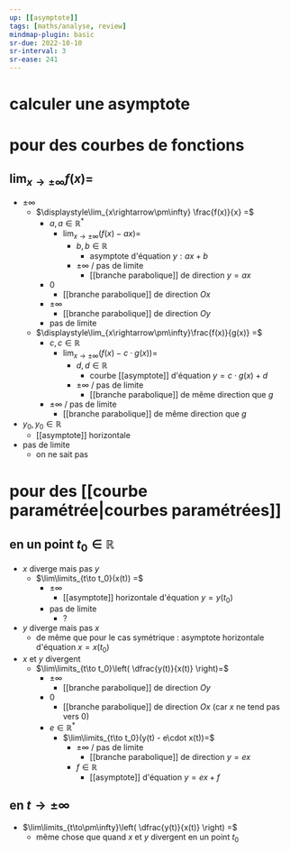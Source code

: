```yaml
---
up: [[asymptote]]
tags: [maths/analyse, review]
mindmap-plugin: basic
sr-due: 2022-10-10
sr-interval: 3
sr-ease: 241
---
```


# calculer une asymptote

# pour des courbes de fonctions

## $\displaystyle\lim_{x\rightarrow\pm\infty} f(x) =$
- $\pm\infty$
   - $\displaystyle\lim_{x\rightarrow\pm\infty} \frac{f(x)}{x} =$
      - $a, a\in\mathbb{R}^*$
         - $\displaystyle\lim_{x\rightarrow\pm\infty}(f(x) - ax) =$
            - $b, b\in\mathbb{R}$
               - asymptote d'équation $y:ax+b$
            - $\pm\infty$ / pas de limite
               - [[branche parabolique]] de direction $y=ax$
      - $0$
         - [[branche parabolique]] de direction $Ox$
      - $\pm\infty$
         - [[branche parabolique]] de direction $Oy$
      - pas de limite
   - $\displaystyle\lim_{x\rightarrow\pm\infty}\frac{f(x)}{g(x)} =$
      - $c, c\in\mathbb{R}$
         - $\displaystyle\lim_{x\rightarrow\pm\infty}(f(x) - c\cdot g(x)) =$
            - $d,d\in\mathbb{R}$
               - courbe [[asymptote]] d'équation $y=c\cdot g(x) + d$
            - $\pm\infty$ / pas de limite
               - [[branche parabolique]] de même direction que $g$
      - $\pm\infty$ / pas de limite
         - [[branche parabolique]] de même direction que $g$
- $y_0, y_0\in\mathbb{R}$
   - [[asymptote]] horizontale
- pas de limite
   - on ne sait pas

# pour des [[courbe paramétrée|courbes paramétrées]]

## en un point $t_0\in\mathbb{R}$
- $x$ diverge mais pas $y$
   - $\lim\limits_{t\to t_0}(x(t)) =$
      - $\pm\infty$
         - [[asymptote]] horizontale d'équation $y=y(t_0)$
      - pas de limite
         - ?
- $y$ diverge mais pas $x$
   - de même que pour le cas symétrique : asymptote horizontale d'équation $x=x(t_0)$
- $x$ et $y$ divergent
   - $\lim\limits_{t\to t_0}\left( \dfrac{y(t)}{x(t)} \right)=$
      - $\pm\infty$
         - [[branche parabolique]] de direction $Oy$
      - $0$
         - [[branche parabolique]] de direction $Ox$ (car $x$ ne tend pas vers $0$)
      - $e\in\mathbb{R}^*$
         - $\lim\limits_{t\to t_0}(y(t) - e\cdot x(t))=$
            - $\pm\infty$ / pas de limite
               - [[branche parabolique]] de direction $y=ex$
            - $f\in\mathbb{R}$
               - [[asymptote]] d'équation $y=ex + f$

## en $t\to\pm\infty$
- $\lim\limits_{t\to\pm\infty}\left( \dfrac{y(t)}{x(t)} \right) =$
   - même chose que quand $x$ et $y$ divergent en un point $t_0$
